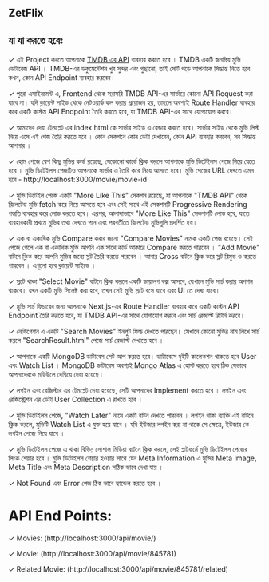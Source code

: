 ## ZetFlix

## যা যা করতে হবেঃ

✓ এই Project করতে আপনাকে [TMDB এর API](https://developer.themoviedb.org/reference/intro/getting-started) ব্যবহার করতে হবে । TMDB একটি জনপ্রিয় মুভি ডেটাবেজ API । TMDB-এর ডকুমেন্টেশন খুব সুন্দর এবং গুছানো, তাই সেটি পড়ে আপনাকে সিদ্ধান্ত নিতে হবে কখন, কোন API Endpoint ব্যবহার করবেন।

✓ পুরো এসাইনমেন্ট এ, Frontend থেকে সরাসরি TMDB API-এর সার্ভারে কোনো API Request করা যাবে না। যদি ক্লায়েন্ট সাইড থেকে নেটওয়ার্ক কল করার প্রয়োজন হয়, তাহলে অবশ্যই Route Handler ব্যবহার করে একটি কাস্টম API Endpoint তৈরি করতে হবে, যা TMDB API-এর সাথে যোগাযোগ করবে।

✓ আমাদের দেয়া টেমপ্লেট এর index.html কে সার্ভার সাইড এ রেন্ডার করতে হবে। সার্ভার সাইড থেকে মুভি লিস্ট নিয়ে এসে এই পেজ তৈরি করতে হবে । কোন সেকশনে কোন ডেটা দেখাবেন, কোন API ব্যবহার করবেন, সব সিদ্ধান্ত আপনার ।

✓ হোম পেজে বেশ কিছু মুভির কার্ড রয়েছে, যেকোনো কার্ডে ক্লিক করলে আপনাকে মুভি ডিটেইলস পেজে নিয়ে যেতে হবে । মুভি ডিটেইলস পেজটিও আপনাকে সার্ভার এ তৈরি করে নিয়ে আসতে হবে। মুভি পেজের URL দেখতে এমন হবে - http://localhost:3000/movie/movie-id

✓ মুভি ডিটেইল পেজে একটি "More Like This" সেকশন রয়েছে, যা আপনাকে "TMDB API" থেকে রিলেটেড মুভি fetch করে নিয়ে আসতে হবে এবং সেই সাথে এই সেকশনটি Progressive Rendering পদ্ধতি ব্যবহার করে লোড করতে হবে। এরপর, আলাদাভাবে "More Like This" সেকশনটি লোড হবে, যাতে ব্যবহারকারী প্রথমে মুভির তথ্য দেখতে পান এবং পরবর্তীতে রিলেটেড মুভিগুলি প্রদর্শিত হয়।

✓ এক বা একাধিক মুভি Compare করার জন্যে "Compare Movies" নামক একটি পেজ রয়েছে। সেই পেজে গেলে এক বা একাধিক মুভি আপনি এক সাথে কার্ড আকারে Compare করতে পারবেন । "Add Movie" বাটনে ক্লিক করে আপনি মুভির জন্যে স্লট তৈরি করতে পারবেন । আবার Cross বাটনে ক্লিক করে স্লট রিমুভ ও করতে পারবেন । এগুলো হবে ক্লায়েন্ট সাইডে ।

✓ স্লটে থাকা "Select Movie" বাটনে ক্লিক করলে একটি ডায়ালগ বক্স আসবে, যেখানে মুভি সার্চ করার অপশন থাকবে। যখন একটি মুভি সিলেক্ট করা হবে, তখন সেই মুভি স্লটে বসে যাবে এবং UI তে দেখা যাবে।

✓ মুভি সার্চ ফিচারের জন্য আপনাকে Next.js-এর Route Handler ব্যবহার করে একটি কাস্টম API Endpoint তৈরি করতে হবে, যা TMDB API-এর সাথে যোগাযোগ করবে এবং সার্চ রেজাল্ট রিটার্ন করবে।

✓ নেভিগেশন এ একটি "Search Movies" ইনপুট ফিল্ড দেখতে পারছেন। সেখানে কোনো মুভির নাম লিখে সার্চ করলে "SearchResult.html" পেজে সার্চ রেজাল্ট দেখাতে হবে ।

✓ আপনাকে একটি MongoDB ডাটাবেস সেট আপ করতে হবে। ডাটাবেসে দুইটি কালেকশন থাকতে হবে User এবং Watch List । MongoDB ডাটাবেস অবশ্যই Mongo Atlas এ হোস্ট করতে হবে ঠিক যেভাবে আপনাদেরকে মডিউলে দেখিয়ে দেয়া হয়েছে।

✓ লগইন এবং রেজিস্টার এর টেমপ্লেট দেয়া হয়েছে, সেটি আপনাদের Implement করতে হবে । লগইন এবং রেজিস্ট্রেশন এর ডেটা User Collection এ রাখতে হবে ।

✓ মুভি ডিটেইলস পেজে, "Watch Later" নামে একটি বাটন দেখতে পারবেন । লগইন থাকা ব্যাক্তি এই বাটনে ক্লিক করলে, মুভিটি Watch List এ যুক্ত হয়ে যাবে । যদি ইউজার লগইন করা না থাকে সে ক্ষেত্রে, ইউজার কে লগইন পেজে নিয়ে যাবে ।

✓ মুভি ডিটেইলস পেজে এ থাকা বিভিন্ন সোশাল মিডিয়া বাটনে ক্লিক করলে, সেই প্লাটফর্মে মুভি ডিটেইলস পেজের লিংক শেয়ার হবে । মুভি ডিটেইলস শেয়ার হওয়ার সাথে যেন Meta Information এ মুভির Meta Image, Meta Title এবং Meta Description সঠিক ভাবে দেখা যায় ।

✓ Not Found এবং Error পেজ ঠিক ভাবে হ্যান্ডেল করতে হবে ।


# API End Points:
✓ Movies: (http://localhost:3000/api/movie/)

✓ Movie: (http://localhost:3000/api/movie/845781)

✓ Related Movie: (http://localhost:3000/api/movie/845781/related)
